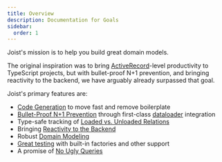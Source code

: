 ```yaml
---
title: Overview
description: Documentation for Goals
sidebar:
  order: 1
---
```


Joist's mission is to help you build great domain models.

The original inspiration was to bring [ActiveRecord](https://guides.rubyonrails.org/active_record_basics.html)-level productivity to TypeScript projects, but with bullet-proof N+1 prevention, and bringing reactivity to the backend, we have arguably already surpassed that goal.   

Joist's primary features are:

- [Code Generation](./code-generation.md) to move fast and remove boilerplate
- [Bullet-Proof N+1 Prevention](./avoiding-n-plus-1s.md) through first-class [dataloader](https://github.com/graphql/dataloader) integration
- Type-safe tracking of [Loaded vs. Unloaded Relations](./load-safe-relations.md)
- Bringing [Reactivity to the Backend](../modeling/reactive-fields.md)
- Robust [Domain Modeling](../modeling/fields.md)
- [Great testing](./great-tests.md) with built-in factories and other support
- A promise of [No Ugly Queries](/docs/goals/no-ugly-queries)
